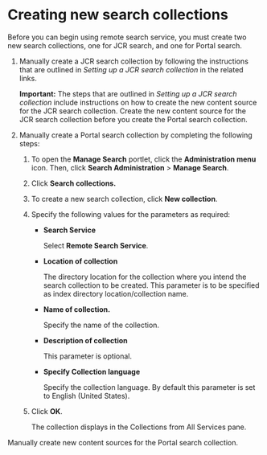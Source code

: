# Creating new search collections

Before you can begin using remote search service, you must create two new search collections, one for JCR search, and one for Portal search.

1.  Manually create a JCR search collection by following the instructions that are outlined in *Setting up a JCR search collection* in the related links.

    **Important:** The steps that are outlined in *Setting up a JCR search collection* include instructions on how to create the new content source for the JCR search collection. Create the new content source for the JCR search collection before you create the Portal search collection.

2.  Manually create a Portal search collection by completing the following steps:

    1.  To open the **Manage Search** portlet, click the **Administration menu** icon. Then, click **Search Administration** \> **Manage Search**.

    2.  Click **Search collections.**

    3.  To create a new search collection, click **New collection**.

    4.  Specify the following values for the parameters as required:

        -   **Search Service**

            Select **Remote Search Service**.

        -   **Location of collection**

            The directory location for the collection where you intend the search collection to be created. This parameter is to be specified as index directory location/collection name.

        -   **Name of collection.**

            Specify the name of the collection.

        -   **Description of collection**

            This parameter is optional.

        -   **Specify Collection language**

            Specify the collection language. By default this parameter is set to English \(United States\).

    5.  Click **OK**.

        The collection displays in the Collections from All Services pane.


Manually create new content sources for the Portal search collection.


